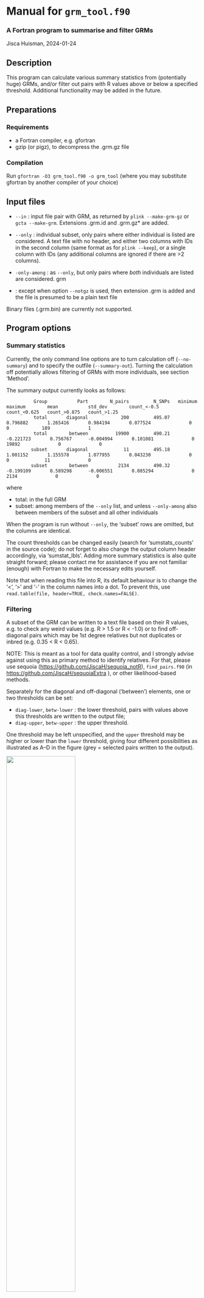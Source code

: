 # Manual for `grm_tool.f90`

### A Fortran program to summarise and filter GRMs

Jisca Huisman, 2024-01-24

## Description

This program can calculate various summary statistics from (potentially
huge) GRMs, and/or filter out pairs with R values above or below a
specified threshold. Additional functionality may be added in the
future.

## Preparations

### Requirements

- a Fortran compiler, e.g. gfortran
- gzip (or pigz), to decompress the .grm.gz file

### Compilation

Run `gfortran -O3 grm_tool.f90 -o grm_tool` (where you may substitute
gfortran by another compiler of your choice)

## Input files

- `--in` : input file pair with GRM, as returned by
  `plink --make-grm-gz` or `gcta --make-grm`. Extensions .grm.id and
  .grm.gz\* are added.

- `--only` : individual subset, only pairs where either individual is
  listed are considered. A text file with no header, and either two
  columns with IDs in the second column (same format as for
  `plink --keep`), or a single column with IDs (any additional columns
  are ignored if there are \>2 columns).

- `-only-among` : as `--only`, but only pairs where *both* individuals
  are listed are considered. grm

- : except when option `--notgz` is used, then extension .grm is added
  and the file is presumed to be a plain text file

Binary files (.grm.bin) are currently not supported.

## Program options

### Summary statistics

Currently, the only command line options are to turn calculation off
(`--no-summary`) and to specify the outfile (`--summary-out`). Turning
the calculation off potentially allows filtering of GRMs with more
individuals, see section ‘Method’.

The summary output currently looks as follows:

              Group           Part        N_pairs         N_SNPs   minimum        maximum        mean           std_dev        count_<-0.5    count_<0.625   count_>0.875   count_>1.25 
              total       diagonal            200         495.07       0.796882       1.265416       0.984194       0.077524              0              0            189              1
              total        between          19900         490.21      -0.221723       0.756767      -0.004994       0.101081              0          19892              0              0
             subset       diagonal             11         495.18       1.001152       1.155578       1.077955       0.043230              0              0             11              0
             subset        between           2134         490.32      -0.199109       0.589298      -0.006551       0.085294              0           2134              0              0

where

- total: in the full GRM
- subset: among members of the `--only` list, and unless `--only-among`
  also between members of the subset and all other individuals

When the program is run without `--only`, the ‘subset’ rows are omitted,
but the columns are identical.

The count thresholds can be changed easily (search for ‘sumstats_counts’
in the source code); do not forget to also change the output column
header accordingly, via ‘sumstat_lbls’. Adding more summary statistics
is also quite straight forward; please contact me for assistance if you
are not familiar (enough) with Fortran to make the necessary edits
yourself.

Note that when reading this file into R, its default behaviour is to
change the ‘\<’, ‘\>’ and ‘-’ in the column names into a dot. To prevent
this, use `read.table(file, header=TRUE, check.names=FALSE)`.

### Filtering

A subset of the GRM can be written to a text file based on their R
values, e.g. to check any weird values (e.g. R \> 1.5 or R \< -1.0) or
to find off-diagonal pairs which may be 1st degree relatives but not
duplicates or inbred (e.g. 0.35 \< R \< 0.65).

NOTE: This is meant as a tool for data quality control, and I strongly
advise against using this as primary method to identify relatives. For
that, please use sequoia (<https://github.com/JiscaH/sequoia_notR>),
`find_pairs.f90` (in <https://github.com/JiscaH/sequoiaExtra> ), or
other likelihood-based methods.

Separately for the diagonal and off-diagonal (‘between’) elements, one
or two thresholds can be set:

- `diag-lower`, `betw-lower` : the lower threshold, pairs with values
  above this thresholds are written to the output file;
- `diag-upper`, `betw-upper` : the upper threshold.

One threshold may be left unspecified, and the `upper` threshold may be
higher or lower than the `lower` threshold, giving four different
possibilities as illustrated as A–D in the figure (grey = selected pairs
written to the output).

<img src="https://github.com/JiscaH/sequoiaExtra/blob/main/GRM_tool/filter_illustration.png" width="60%" />

#### Infinity

NOTE: Filtering will currently ignore any values of `+Inf` or `-Inf`, as
the thresholds do not default to infinity but to ‘HUGE(0D0)’, which is
the largest ‘double precision’ value that Fortran can store. Whether
those are present in the data can be checked in the summary statistics
as

``` fortran
write(42,*)  'count_inf ',  COUNT(GRM >= HUGE(0D0))
```

If this is an issue, please let me know as it would be fairly
straightforward to change.

### Histogram

Counts per histogram bin are calculated with `--hist`, with separate
counts for the diagonal and off-diagonal (‘between’) elements written to
a 3-column text file (default hist_counts.txt, specify with
`--hist-out`). The first column in the output is the lower bound of each
bin. These are equidistant and default from -1.5 to +2.0 with a stepsize
of 0.05. These can be adjusted as optional arguments to `--hist`, in
which case all 3 must be provided, in the order first, last, step.

The output is (should be) identical to the output of the R command

``` r
  table(cut(GRM, breaks=seq(first, last, step)))
```

All bins are closed on the right and open on the left, any values \<=
first or \> last are discarded, with a warning. It might therefore be
advisable to edit the summary statistics to count the number of values
on and off the diagonal exceeding ‘last’. Note that the warning will be
given only after all the data has been processed, which may take more
than an hour for very large GRMs.

The output can e.g. be visualised in R as follows:

``` r
H <- read.table('hist_counts.txt', header=TRUE)
# remove superflous head & tail
min_R <- with(H, min(lower_bound[diagonal>0 | between>0]))
max_R <- with(H, max(lower_bound[diagonal>0 | between>0]))
H <- H[H$lower_bound >= min_R & H$lower_bound <= max_R, ]

# plot
plot(H$lower_bound, H$diagonal, type='h', xlim=c(-.4, 1.5),
    main='Diagonal', ylab='Count', xlab='R' )
# - or - 
barplot(H$between, space=0, names.arg=H$lower_bound,
        main='Off-diagonal', ylab='Count', xlab='R')
# - or -
HH <- list(breaks = c(H$lower_bound,
                      H$lower_bound[nrow(H)] +
                        (H$lower_bound[2]-H$lower_bound[1])),
           counts = H$diagonal,
           xname = 'R diagonal')
class(HH) <- 'histogram'
plot(HH, xlim=c(0, 1.3))
```

#### with `--only`

When the program is run with `--only`, the output file contains the
following columns:

- lower_bound: lower bound of the histogram bin
- total_diagonal: counts on the diagonal of the full GRM
- total_between: counts off-diagonal of the full GRM
- subset_diagonal: counts on the diagonal within the subset
- subset_between: counts off-diagonal, between members of the subset and
  unless `--only-among` also between members of the subset and all other
  individuals

Currently the summary statistics include only those individuals where
either or both individuals are on the `--only` list. A planned future
upgrade is to return two summaries (and two sets of histograms): one for
the full dataset, and one for the `--only` subset.

## Method

The compressed .grm.gz file is decompressed and processed as a
continuous stream of data via a so-called ‘named pipe’, as described at
<https://genomeek.wordpress.com/2012/05/07/tips-reading-compressed-file-with-fortran-and-named-pipe/>

The speed of the program is limited by the decompression speed. Whereas
compression of data can be done in parallel on multiple threads,
decompression cannot (according to <https://zlib.net/pigz/pigz.pdf> )

For the filtering, the data is taken from the stream, checked against
the specified thresholds, written to file (or not), and discarded. The
amount of computer memory required by the program does thus not increase
with the size of the GRM, although the output file may get very large
depending on the thresholds used.

For the summary statistics and `--hist`, after 5%, 10%, …, of the data
is read in, summary statistics are calculated and memory space reused
for the next 5% of data. After all data are processed, the
sum/min/max/mean is calculated over the 21 data chunks (20 equal sized +
left overs). For the standard deviation, the ‘extension to K groups’ at
<https://stats.stackexchange.com/questions/55999/is-it-possible-to-find-the-combined-standard-deviation?noredirect=1&lq=1>
is used.

The number of chunks can be set with `--chunks <x>`. When the number of
individuals is large relative to the amount of available memory, a
larger number of chunks can be chosen. Limited testing suggests
computational time is minimised at an intermediate number of chunks.

The program currently uses pigz for decompression, but this can easily
be changed by changing `pigz` to e.g. `gzip` at the following line in
the source code:

``` fortran
call EXECUTE_COMMAND_LINE("(pigz -dc  "//trim(grmFile)//".grm.gz > grmpipe) &")
```

## Example data

A small mock GRM is available to try out this program and its various
setting. The files ‘griffin.grm.gz’ and ‘griffin.grm.id’ contain a GRM
generated from SNP data simulated from ‘Ped_griffin’ in the sequoia R
package. It includes 200 individuals, including 2 inbred pairs
(R\>0.75).
